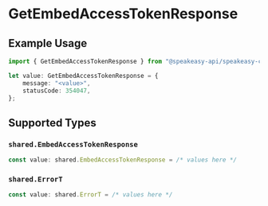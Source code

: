 # GetEmbedAccessTokenResponse

## Example Usage

```typescript
import { GetEmbedAccessTokenResponse } from "@speakeasy-api/speakeasy-client-sdk-typescript/sdk/models/operations";

let value: GetEmbedAccessTokenResponse = {
    message: "<value>",
    statusCode: 354047,
};
```

## Supported Types

### `shared.EmbedAccessTokenResponse`

```typescript
const value: shared.EmbedAccessTokenResponse = /* values here */
```

### `shared.ErrorT`

```typescript
const value: shared.ErrorT = /* values here */
```

